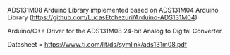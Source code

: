 
ADS131M08 Arduino Library implemented based on 
ADS131M04 Arduino Library (https://github.com/LucasEtchezuri/Arduino-ADS131M04)

Arduino/C++ Driver for the ADS131M08 24-bit Analog to Digital Converter. 

Datasheet = https://www.ti.com/lit/ds/symlink/ads131m08.pdf
